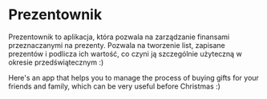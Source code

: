 # Prezentownik
Prezentownik to aplikacja, która pozwala na zarządzanie finansami przeznaczanymi na prezenty. Pozwala na tworzenie list, zapisane prezentów i podlicza ich wartość, co czyni ją szczególnie użyteczną w okresie przedświątecznym :)

Here's an app that helps you to manage the process of buying gifts for your friends and family, which can be very useful before Christmas :)
